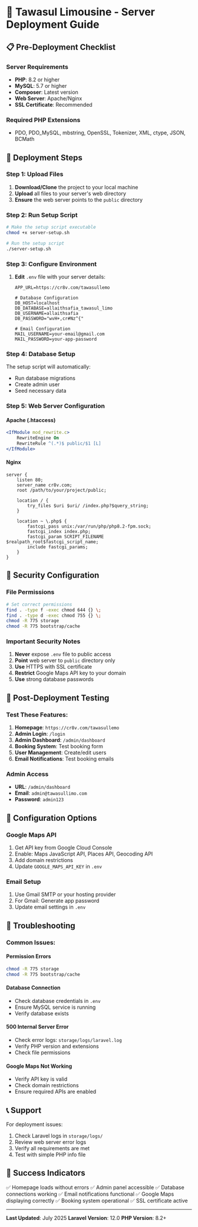 # 🚀 Tawasul Limousine - Server Deployment Guide

## 📋 Pre-Deployment Checklist

### Server Requirements
- **PHP**: 8.2 or higher
- **MySQL**: 5.7 or higher
- **Composer**: Latest version
- **Web Server**: Apache/Nginx
- **SSL Certificate**: Recommended

### Required PHP Extensions
- PDO, PDO_MySQL, mbstring, OpenSSL, Tokenizer, XML, ctype, JSON, BCMath

## 🔧 Deployment Steps

### Step 1: Upload Files
1. **Download/Clone** the project to your local machine
2. **Upload** all files to your server's web directory
3. **Ensure** the web server points to the `public` directory

### Step 2: Run Setup Script
```bash
# Make the setup script executable
chmod +x server-setup.sh

# Run the setup script
./server-setup.sh
```

### Step 3: Configure Environment
1. **Edit** `.env` file with your server details:
   ```env
   APP_URL=https://cr8v.com/tawasullemo
   
   # Database Configuration
   DB_HOST=localhost
   DB_DATABASE=allaithsafia_tawasul_limo
   DB_USERNAME=allaithsafia
   DB_PASSWORD="wvH+,cr#Nz^{"
   
   # Email Configuration
   MAIL_USERNAME=your-email@gmail.com
   MAIL_PASSWORD=your-app-password
   ```

### Step 4: Database Setup
The setup script will automatically:
- Run database migrations
- Create admin user
- Seed necessary data

### Step 5: Web Server Configuration

#### Apache (.htaccess)
```apache
<IfModule mod_rewrite.c>
    RewriteEngine On
    RewriteRule ^(.*)$ public/$1 [L]
</IfModule>
```

#### Nginx
```nginx
server {
    listen 80;
    server_name cr8v.com;
    root /path/to/your/project/public;
    
    location / {
        try_files $uri $uri/ /index.php?$query_string;
    }
    
    location ~ \.php$ {
        fastcgi_pass unix:/var/run/php/php8.2-fpm.sock;
        fastcgi_index index.php;
        fastcgi_param SCRIPT_FILENAME $realpath_root$fastcgi_script_name;
        include fastcgi_params;
    }
}
```

## 🔐 Security Configuration

### File Permissions
```bash
# Set correct permissions
find . -type f -exec chmod 644 {} \;
find . -type d -exec chmod 755 {} \;
chmod -R 775 storage
chmod -R 775 bootstrap/cache
```

### Important Security Notes
1. **Never** expose `.env` file to public access
2. **Point** web server to `public` directory only
3. **Use** HTTPS with SSL certificate
4. **Restrict** Google Maps API key to your domain
5. **Use** strong database passwords

## 🎯 Post-Deployment Testing

### Test These Features:
1. **Homepage**: `https://cr8v.com/tawasullemo`
2. **Admin Login**: `/login`
3. **Admin Dashboard**: `/admin/dashboard`
4. **Booking System**: Test booking form
5. **User Management**: Create/edit users
6. **Email Notifications**: Test booking emails

### Admin Access
- **URL**: `/admin/dashboard`
- **Email**: `admin@tawasullimo.com`
- **Password**: `admin123`

## 🔧 Configuration Options

### Google Maps API
1. Get API key from Google Cloud Console
2. Enable: Maps JavaScript API, Places API, Geocoding API
3. Add domain restrictions
4. Update `GOOGLE_MAPS_API_KEY` in `.env`

### Email Setup
1. Use Gmail SMTP or your hosting provider
2. For Gmail: Generate app password
3. Update email settings in `.env`

## 🚨 Troubleshooting

### Common Issues:

#### Permission Errors
```bash
chmod -R 775 storage
chmod -R 775 bootstrap/cache
```

#### Database Connection
- Check database credentials in `.env`
- Ensure MySQL service is running
- Verify database exists

#### 500 Internal Server Error
- Check error logs: `storage/logs/laravel.log`
- Verify PHP version and extensions
- Check file permissions

#### Google Maps Not Working
- Verify API key is valid
- Check domain restrictions
- Ensure required APIs are enabled

## 📞 Support

For deployment issues:
1. Check Laravel logs in `storage/logs/`
2. Review web server error logs
3. Verify all requirements are met
4. Test with simple PHP info file

## 🎉 Success Indicators

✅ Homepage loads without errors
✅ Admin panel accessible
✅ Database connections working
✅ Email notifications functional
✅ Google Maps displaying correctly
✅ Booking system operational
✅ SSL certificate active

---

**Last Updated**: July 2025
**Laravel Version**: 12.0
**PHP Version**: 8.2+